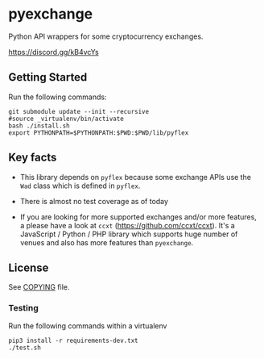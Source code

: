 # pyexchange

Python API wrappers for some cryptocurrency exchanges.

<https://discord.gg/kB4vcYs>


## Getting Started
Run the following commands:
```
git submodule update --init --recursive
#source _virtualenv/bin/activate
bash ./install.sh
export PYTHONPATH=$PYTHONPATH:$PWD:$PWD/lib/pyflex
```

## Key facts

* This library depends on `pyflex` because some exchange APIs use the `Wad` class which is defined in `pyflex`.

* There is almost no test coverage as of today

* If you are looking for more supported exchanges and/or more features, a please have a look
  at `ccxt` (<https://github.com/ccxt/ccxt>). It's a JavaScript / Python / PHP library which
  supports huge number of venues and also has more features than `pyexchange`.

## License

See [COPYING](https://github.com/reflexer-labs/pyexchange/blob/master/COPYING) file.

### Testing
Run the following commands within a virtualenv
```
pip3 install -r requirements-dev.txt
./test.sh
```

